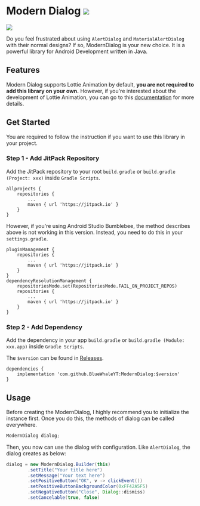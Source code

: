 # Modern Dialog [![](https://jitpack.io/v/BlueWhaleYT/ModernDialog.svg)](https://jitpack.io/#BlueWhaleYT/ModernDialog)

<img src="http://forthebadge.com/images/badges/built-for-android.svg" /><br>

Do you feel frustrated about using `AlertDialog` and `MaterialAlertDialog` with their normal designs? If so, ModernDialog is your new choice. It is a powerful library for Android Development written in Java.

## Features

Modern Dialog supports Lottie Animation by default, **you are not required to add this library on your own.** However, if you're interested about the development of Lottie Animation, you can go to this [documentation](https://github.com/airbnb/lottie-android) for more details.

## Get Started
You are required to follow the instruction if you want to use this library in your project.

### Step 1 - Add JitPack Repository
Add the JitPack repository to your root `build.gradle` or `build.gradle (Project: xxx)` inside `Gradle Scripts`.

```
allprojects {
    repositories {
        ...
        maven { url 'https://jitpack.io' }
    }
}
```
However, if you're using Android Studio Bumblebee, the method describes above is not working in this version. Instead, you need to do this in your `settings.gradle`.

```
pluginManagement {
    repositories {
        ...
        maven { url 'https://jitpack.io' }
    }
}
dependencyResolutionManagement {
    repositoriesMode.set(RepositoriesMode.FAIL_ON_PROJECT_REPOS)
    repositories {
        ...
        maven { url 'https://jitpack.io' }
    }
}
```

### Step 2 - Add Dependency

Add the dependency in your app `build.gradle` or `build.gradle (Module: xxx.app)` inside `Gradle Scripts`.

The `$version` can be found in [Releases]().

```
dependencies {
    implementation 'com.github.BlueWhaleYT:ModernDialog:$version'
}
```

## Usage

Before creating the ModernDialog, I highly recommend you to initialize the instance first. Once you do this, the methods of dialog can be called everywhere.

```java
ModernDialog dialog;
```

Then, you now can use the dialog with configuration. Like `AlertDialog`, the dialog creates as below:

```java
dialog = new ModernDialog.Builder(this)
        .setTitle("Your title here")
        .setMessage("Your text here")
        .setPositiveButton("OK", v -> clickEvent())
        .setPositiveButtonBackgroundColor(0xFF42A5F5)
        .setNegativeButton("Close", Dialog::dismiss)
        .setCancelable(true, false)
```
